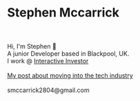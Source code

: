 # Stephen Mccarrick

<div>
  <br><br>
Hi, I'm Stephen 👋 <br>
A junior Developer based in Blackpool, UK. <br/>I work @ <a href="https://www.ii.co.uk">Interactive Investor</a>
     <br><br><a href="https://medium.com/the-innovation/a-journey-from-coffee-to-code-bd45a3014b3a">My post about moving into the tech industry</a>
     <br><br>smccarrick2804@gmail.com
</p>
